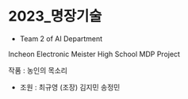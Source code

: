 # 2023_명장기술
- Team 2 of AI Department 
  
Incheon Electronic Meister High School MDP Project

작품 : 농인의 목소리 

- 조원 : 최규영 (조장)
        김지민
        송정민
